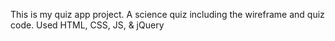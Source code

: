 This is my quiz app project.
A science quiz including the wireframe and quiz code. 
Used HTML, CSS, JS, & jQuery